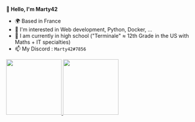 **👋 Hello, I'm Marty42**
- 🌍 Based in France
- 👀 I'm interested in Web development, Python, Docker, ...
- 🌱 I am currently in high school ("Terminale" ≈ 12th Grade in the US with Maths + IT specialties)
- 📫 My Discord : `Marty42#7856`

<a href="https://github.com/Marty42780">
  <img height="150em" src="https://github-readme-stats.vercel.app/api?username=Marty42780&count_private=true&hide=stars,prs&include_all_commits=true">
  <img height="150em" src="https://github-readme-stats.vercel.app/api/top-langs/?username=Marty42780&layout=compact&count_private=true">
</a>
